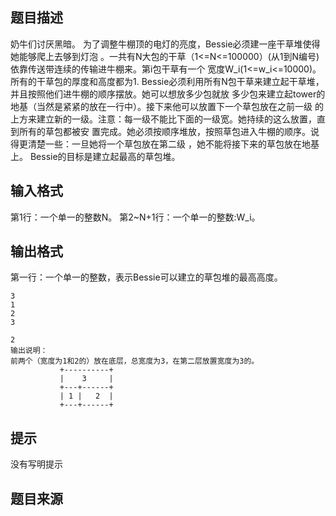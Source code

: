 

## 题目描述
奶牛们讨厌黑暗。 为了调整牛棚顶的电灯的亮度，Bessie必须建一座干草堆使得她能够爬上去够到灯泡 。一共有N大包的干草（1<=N<=100000）(从1到N编号)依靠传送带连续的传输进牛棚来。第i包干草有一个 宽度W_i(1<=w_i<=10000)。所有的干草包的厚度和高度都为1. Bessie必须利用所有N包干草来建立起干草堆，并且按照他们进牛棚的顺序摆放。她可以想放多少包就放 多少包来建立起tower的地基（当然是紧紧的放在一行中）。接下来他可以放置下一个草包放在之前一级 的上方来建立新的一级。注意：每一级不能比下面的一级宽。她持续的这么放置，直到所有的草包都被安 置完成。她必须按顺序堆放，按照草包进入牛棚的顺序。说得更清楚一些：一旦她将一个草包放在第二级 ，她不能将接下来的草包放在地基上。 Bessie的目标是建立起最高的草包堆。
## 输入格式
第1行：一个单一的整数N。 第2~N+1行：一个单一的整数:W_i。
## 输出格式
第一行：一个单一的整数，表示Bessie可以建立的草包堆的最高高度。

```input1
3
1
2
3

```
```output1
2
输出说明：
前两个（宽度为1和2的）放在底层，总宽度为3，在第二层放置宽度为3的。
           +----------+
           |    3     |
           +---+------+
           | 1 |   2  |
           +---+------+
```

## 提示
没有写明提示
## 题目来源


